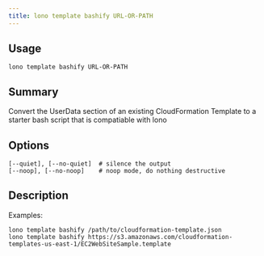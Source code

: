 ```yaml
---
title: lono template bashify URL-OR-PATH
---
```


## Usage

    lono template bashify URL-OR-PATH

## Summary

Convert the UserData section of an existing CloudFormation Template to a starter bash script that is compatiable with lono
## Options

```
[--quiet], [--no-quiet]  # silence the output
[--noop], [--no-noop]    # noop mode, do nothing destructive
```

## Description

Examples:

    lono template bashify /path/to/cloudformation-template.json
    lono template bashify https://s3.amazonaws.com/cloudformation-templates-us-east-1/EC2WebSiteSample.template


